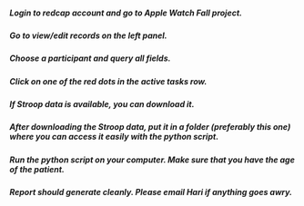 ##### Login to redcap account and go to Apple Watch Fall project.
##### Go to view/edit records on the left panel.
##### Choose a participant and query all fields.
##### Click on one of the red dots in the active tasks row.
##### If Stroop data is available, you can download it.
##### After downloading the Stroop data, put it in a folder (preferably this one) where you can access it easily with the python script.
##### Run the python script on your computer. Make sure that you have the age of the patient.
##### Report should generate cleanly. Please email Hari if anything goes awry. 
